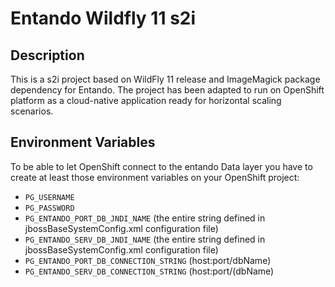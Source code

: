 # Entando Wildfly 11 s2i

## Description

This is a s2i project based on WildFly 11 release and ImageMagick package dependency for Entando.
The project has been adapted to run on OpenShift platform as a cloud-native application ready for horizontal scaling scenarios.

## Environment Variables

To be able to let OpenShift connect to the entando Data layer you have to create at least those environment variables on your OpenShift project:

- `PG_USERNAME`
- `PG_PASSWORD`
- `PG_ENTANDO_PORT_DB_JNDI_NAME` (the entire string defined in jbossBaseSystemConfig.xml configuration file)
- `PG_ENTANDO_SERV_DB_JNDI_NAME` (the entire string defined in jbossBaseSystemConfig.xml configuration file)
- `PG_ENTANDO_PORT_DB_CONNECTION_STRING` (host:port/dbName)
- `PG_ENTANDO_SERV_DB_CONNECTION_STRING` (host:port/(dbName)

